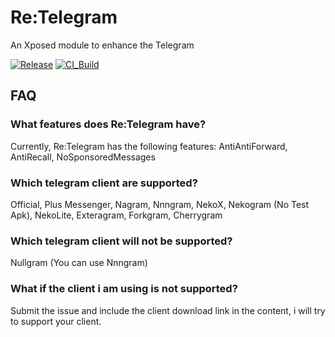 # Re:Telegram
An Xposed module to enhance the Telegram

[![Release](https://img.shields.io/github/release/Xposed-Modules-Repo/nep.timeline.re_telegram.svg)](https://github.com/Xposed-Modules-Repo/nep.timeline.re_telegram/releases/latest)
[![CI_Build](https://github.com/Sakion-Team/Re-Telegram/actions/workflows/android.yml/badge.svg)](https://github.com/Sakion-Team/Re-Telegram/actions/workflows/android.yml)

## FAQ

### What features does Re:Telegram have?
Currently, Re:Telegram has the following features: AntiAntiForward, AntiRecall, NoSponsoredMessages

### Which telegram client are supported?
Official, Plus Messenger, Nagram, Nnngram, NekoX, Nekogram (No Test Apk), NekoLite, Exteragram, Forkgram, Cherrygram

### Which telegram client will not be supported?
Nullgram (You can use Nnngram)

### What if the client i am using is not supported?
Submit the issue and include the client download link in the content, i will try to support your client.
